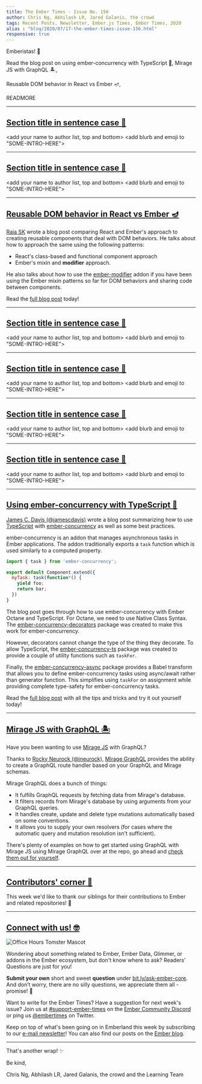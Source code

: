 ```yaml
---
title: The Ember Times - Issue No. 156
author: Chris Ng, Abhilash LR, Jared Galanis, the crowd
tags: Recent Posts, Newsletter, Ember.js Times, Ember Times, 2020
alias : "blog/2020/07/17-the-ember-times-issue-156.html"
responsive: true
---
```


<SAYING-HELLO-IN-YOUR-FAVORITE-LANGUAGE> Emberistas! 🐹

<SOME-INTRO-HERE-TO-KEEP-THEM-SUBSCRIBERS-READING>
Read the blog post on using ember-concurrency with TypeScript 🤝,
Mirage JS with GraphQL 🏝,

Reusable DOM behavior in React vs Ember 🪔,

READMORE

---

## [Section title in sentence case 🐹](section-url)

<change section title emoji>
<consider adding some bold to your paragraph>
<please include link to external article/repo/etc in paragraph / body text, not just header title above>

<add your name to author list, top and bottom>
<add blurb and emoji to "SOME-INTRO-HERE">

---

## [Section title in sentence case 🐹](section-url)

<change section title emoji>
<consider adding some bold to your paragraph>
<please include link to external article/repo/etc in paragraph / body text, not just header title above>

<add your name to author list, top and bottom>
<add blurb and emoji to "SOME-INTRO-HERE">

---

## [Reusable DOM behavior in React vs Ember 🪔](https://dev.to/rajask05/reusable-dom-behavior-in-react-vs-ember-4p04)

[Raja SK](https://github.com/RajaSK05) wrote a blog post comparing React and Ember's approach to creating reusable components that deal with DOM behaviors. He talks about how to approach the same using the following patterns:

- React's class-based and functional component approach
- Ember's mixin and **modifier** approach.

He also talks about how to use the [ember-modifier](https://github.com/ember-modifier/ember-modifier) addon if you have been using the Ember mixin patterns so far for DOM behaviors and sharing code between components.

Read the [full blog post](https://dev.to/rajask05/reusable-dom-behavior-in-react-vs-ember-4p04) today!

---

## [Section title in sentence case 🐹](section-url)

<change section title emoji>
<consider adding some bold to your paragraph>
<please include link to external article/repo/etc in paragraph / body text, not just header title above>

<add your name to author list, top and bottom>
<add blurb and emoji to "SOME-INTRO-HERE">

---

## [Section title in sentence case 🐹](section-url)

<change section title emoji>
<consider adding some bold to your paragraph>
<please include link to external article/repo/etc in paragraph / body text, not just header title above>

<add your name to author list, top and bottom>
<add blurb and emoji to "SOME-INTRO-HERE">

---

## [Section title in sentence case 🐹](section-url)

<change section title emoji>
<consider adding some bold to your paragraph>
<please include link to external article/repo/etc in paragraph / body text, not just header title above>

<add your name to author list, top and bottom>
<add blurb and emoji to "SOME-INTRO-HERE">

---

## [Section title in sentence case 🐹](section-url)

<change section title emoji>
<consider adding some bold to your paragraph>
<please include link to external article/repo/etc in paragraph / body text, not just header title above>

<add your name to author list, top and bottom>
<add blurb and emoji to "SOME-INTRO-HERE">

---

## [Using ember-concurrency with TypeScript 🤝](https://jamescdavis.com/using-ember-concurrency-with-typescript/)

[James C. Davis (@jamescdavis)](https://github.com/jamescdavis) wrote a blog post summarizing how to use [TypeScript](https://github.com/microsoft/TypeScript) with [ember-concurrency](https://github.com/machty/ember-concurrency) as well as some best practices.

ember-concurrency is an addon that manages asynchronous tasks in Ember applications. The addon traditionally exports a `task` function which is used similarly to a computed property.

```js
import { task } from 'ember-concurrency';

export default Component.extend({
  myTask: task(function*() {
    yield foo;
    return bar;
  })
}
```

The blog post goes through how to use ember-concurrency with Ember Octane and TypeScript. For Octane, we need to use Native Class Syntax. The [ember-concurrency-decorators](https://github.com/machty/ember-concurrency-decorators) package was created to make this work for ember-concurrency.

However, decorators cannot change the type of the thing they decorate. To allow TypeScript, the [ember-concurrency-ts](https://github.com/chancancode/ember-concurrency-ts) package was created to provide a couple of utility functions such as `taskFor`. 

Finally, the [ember-concurrency-async](https://github.com/chancancode/ember-concurrency-async) package provides a Babel transform that allows you to define ember-concurrency tasks using async/await rather than generator function. This simplifies using `taskFor` on assignment while providing complete type-safety for ember-concurrency tasks.

Read the [full blog post](https://jamescdavis.com/using-ember-concurrency-with-typescript/) with all the tips and tricks and try it out yourself today!

---

## [Mirage JS with GraphQL 🏝](https://github.com/miragejs/graphql)

 Have you been wanting to use [Mirage JS](https://miragejs.com/) with GraphQL? 
 
 Thanks to [Rocky Neurock (@jneurock)](https://github.com/jneurock), [Mirage GraphQL](https://github.com/miragejs/graphql) provides the ability to create a GraphQL route handler based on your GraphQL and Mirage schemas.

 Mirage GraphQL does a bunch of things: 

- It fulfills GraphQL requests by fetching data from Mirage's database.
- It filters records from Mirage's database by using arguments from your GraphQL queries.
- It handles create, update and delete type mutations automatically based on some conventions.
- It allows you to supply your own resolvers (for cases where the automatic query and mutation resolution isn't sufficient).

There's plenty of examples on how to get started using GraphQL with Mirage JS using Mirage GraphQL over at the repo, go ahead and [check them out for yourself](https://github.com/miragejs/graphql#example-use-cases). 

---

## [Contributors' corner 👏](https://guides.emberjs.com/release/contributing/repositories/)

<p>This week we'd like to thank our siblings for their contributions to Ember and related repositories! 💖</p>

---

## [Connect with us! 🤓](https://docs.google.com/forms/d/e/1FAIpQLScqu7Lw_9cIkRtAiXKitgkAo4xX_pV1pdCfMJgIr6Py1V-9Og/viewform)

<div class="blog-row">
  <img class="float-right small transparent padded" alt="Office Hours Tomster Mascot" title="Readers' Questions" src="/images/tomsters/officehours.png" />

  <p>Wondering about something related to Ember, Ember Data, Glimmer, or addons in the Ember ecosystem, but don't know where to ask? Readers’ Questions are just for you!</p>

  <p><strong>Submit your own</strong> short and sweet <strong>question</strong> under <a href="https://bit.ly/ask-ember-core" target="rq">bit.ly/ask-ember-core</a>. And don’t worry, there are no silly questions, we appreciate them all - promise! 🤞</p>

  <p>Want to write for the Ember Times? Have a suggestion for next week's issue? Join us at <a href="https://discordapp.com/channels/480462759797063690/485450546887786506">#support-ember-times</a> on the <a href="https://discordapp.com/invite/zT3asNS">Ember Community Discord</a> or ping us <a href="https://twitter.com/embertimes">@embertimes</a> on Twitter.</p>

  <p>Keep on top of what's been going on in Emberland this week by subscribing to our <a href="https://the-emberjs-times.ongoodbits.com/">e-mail newsletter</a>! You can also find our posts on the <a href="https://emberjs.com/blog/tags/newsletter.html">Ember blog</a>.</p>
</div>

---

That's another wrap! ✨

Be kind,

Chris Ng, Abhilash LR, Jared Galanis, the crowd and the Learning Team
